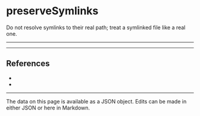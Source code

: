 <!-- Important! Do not modify comment blocks. They are necessary for the transformer to work properly -->

<!-- title -->
# preserveSymlinks

<!-- shortDescription -->
Do not resolve symlinks to their real path; treat a symlinked file like a real one.

---

<!-- extendedDescription -->


---

<!-- references -->
## References
- []()
- []()
---

<!-- footer -->
The data on this page is available as a JSON object. Edits can be made in either JSON or here in Markdown.
